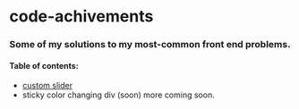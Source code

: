 # code-achivements
### Some of my solutions to my most-common front end problems.

#### Table of contents:
 - [custom slider](https://github.com/jakubwojtach/code-achivements/blob/master/custom-slider.js)
 - sticky color changing div (soon)
 more coming soon.

